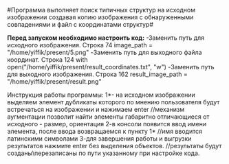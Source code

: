 #Программа выполняет поиск типичных структур на исходном изображении создавая копию изображения с обнаруженными совпадениями и файл с координатами структур#

**Перед запуском необходимо настроить код:**
  -Заменить путь для исходного изображения.       Строка 74 image_path = "/home/yiffik/present/5.png"
  -Заменить путь для выходного файла координат.   Строка 124 with open("/home/yiffik/present/result_coordinates.txt", "w")
  -Заменить путь для выходного изображения.       Строка 162 result_image_path = "/home/yiffik/present/result.png"

  Инструкция работы программы:
  1*- на исходном изображении выделяем элемент дубликаты которого по мнению пользователя будут встречаться на изображении и нажимаем enter
            //механизм аугментации позволит найти элементы габаритно отличающиеся от исходного - размер, ориентация
  2-в консоли появится ввод имени элемента, после ввода возвращаемся к пункту 1*
            //имя вводится латинскими символами
  3-для завершения работы и выгрузки результатов нажмите enter без выделения объектов.
            //результаты будут созданы\перезаписаны по пути указанному при настройке кода.
  
